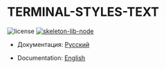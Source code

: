 # TERMINAL-STYLES-TEXT

![license] [![skeleton-lib-node]](https://github.com/ManushovRodion/skeleton-lib-node)

[license]: https://img.shields.io/github/license/ManushovRodion/skeleton-lib-node?style=for-the-badge
[skeleton-lib-node]: https://img.shields.io/badge/created%20on%20the%20basis-%20skeleton--lib--node-blue.svg?style=for-the-badge

- Документация: [Русский](./md/README-RU.md)

- Documentation: [English](./md/README-EN.md)
